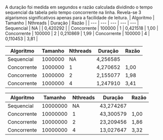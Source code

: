 A duração foi medida em segundos e razão calculada dividindo o tempo sequencial da tabela pelo tempo concorrente na linha. Revela-se 3 algarismos significativos apenas para a facilidade de leitura.
| Algoritmo | Tamanho | Nthreads | Duração | Razão |
| --- | --- | --- | --- | --- |
Sequencial | NA | | 0,420292 | |
Concorrente | 100000 | 1 | 0,421518 | 1,00 |
Concorrente | 100000 | 2 | 0,210869 | 1,99 |
Concorrente | 100000 | 4 | 0,110453 | 3,81 |

| Algoritmo | Tamanho | Nthreads | Duração | Razão |
| --- | --- | --- | --- | --- |
Sequencial | 1000000 | NA | 4,256585 | |
Concorrente | 1000000 | 1 | 4,270652 | 1,00 |
Concorrente | 1000000 | 2 | 2,155077 | 1,98 |
Concorrente | 1000000 | 4 | 1,247910 | 3,41 |

| Algoritmo | Tamanho | Nthreads | Duração | Razão |
| --- | --- | --- | --- | --- |
Sequencial | 10000000 | NA | 43,274267 | |
Concorrente | 10000000 | 1 | 43,300579 | 1,00 |
Concorrente | 10000000 | 2 | 23,209456 | 1,86 |
Concorrente | 10000000 | 4 | 13,027647 | 3,32 |


